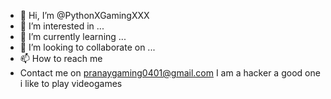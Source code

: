 - 👋 Hi, I’m @PythonXGamingXXX
- 👀 I’m interested in ...
- 🌱 I’m currently learning ...
- 💞️ I’m looking to collaborate on ...
- 📫 How to reach me
- Contact me on pranaygaming0401@gmail.com
I am a hacker a good one
i like to play videogames
<!---
PythonXGamingXXX/PythonXGamingXXX is a ✨ special ✨ repository because its `README.md` (this file) appears on your GitHub profile.
You can click the Preview link to take a look at your changes.
--->
